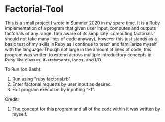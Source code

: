 # Factorial-Tool

This is a small project I wrote in Summer 2020 in my spare time.  It is a Ruby implementation of a program that given user input, computes and outputs factorials of any range.  I am aware of its simplicity (computing factorials should not take many lines of code anyway), however this just stands as a basic test of my skills in Ruby as I continue to teach and familiarize myself with the language.  Though not large in the amount of lines of code, this program was written to extend across multiple introductory concepts in Ruby like classes, if-statements, loops, and I/O.

To Run (on Bash): 
1. Run using "ruby factorial.rb"
2. Enter factorial requests by user input as desired.
3. Exit program execution by inputting "-1".

Credit: 
1. The concept for this program and all of the code within it was written by myself.
